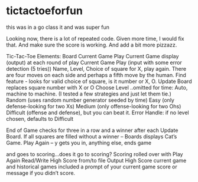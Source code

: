 # tictactoeforfun
this was in a go class it and was super fun

Looking now, there is a lot of repeated code. Given more time, I would fix that. And make sure the score is working. And add a bit more pizzazz. 

Tic-Tac-Toe Elements:
Board
Current Game Play
Current Game display (output) at each round of play
Current Game Play (input with some error detection (5 tries))
Name, Level, Choice of square for X, play again.
There are four moves on each side and perhaps a fifth move by the human.
Find feature - looks for valid choice of square, is it number or X, O.
Update Board replaces square number with X or O
Choose Level
..omitted for time: Auto, machine to machine. (I tested a few strategies and just let them tie.)
Random (uses random number generator seeded by time)
Easy (only defense-looking for two Xs)
Medium (only offense-looking for two Ohs)
Difficult (offense and defense), but you can beat it.
Error Handle: if no level chosen, defaults to Difficult

End of Game checks for three in a row and a winner after each Update Board.
If all squares are filled without a winner – Boards displays Cat’s Game.
Play Again – y gets you in, anything else, ends game 

and goes to scoring...does it go to scoring? 
Scoring rolled over with Play Again
Read/Write High Score from/to file
Output High Score current game and historical games included a prompt of your current game
score or message if you didn’t score.
